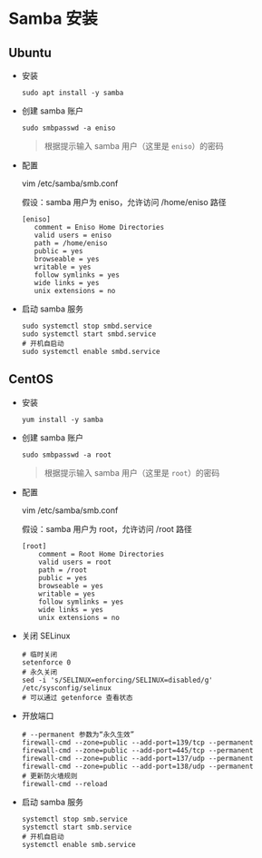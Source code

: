 # Samba 安装


## Ubuntu

- 安装

  ```shell
  sudo apt install -y samba
  ```

- 创建 samba 账户

  ```shell
  sudo smbpasswd -a eniso
  ```

  > 根据提示输入 samba 用户（这里是 `eniso`）的密码

- 配置

  vim /etc/samba/smb.conf

  假设：samba 用户为 eniso，允许访问 /home/eniso 路径

  ```
  [eniso]
     comment = Eniso Home Directories
     valid users = eniso
     path = /home/eniso
     public = yes
     browseable = yes
     writable = yes
     follow symlinks = yes
     wide links = yes
     unix extensions = no
  ```

- 启动 samba 服务

  ```shell
  sudo systemctl stop smbd.service
  sudo systemctl start smbd.service
  # 开机自启动
  sudo systemctl enable smbd.service
  ```



## CentOS

- 安装

  ```shell
  yum install -y samba
  ```

- 创建 samba 账户

  ```shell
  sudo smbpasswd -a root
  ```

  > 根据提示输入 samba 用户（这里是 `root`）的密码

- 配置

  vim /etc/samba/smb.conf

  假设：samba 用户为 root，允许访问 /root 路径

  ```
  [root]
      comment = Root Home Directories
      valid users = root
      path = /root
      public = yes
      browseable = yes
      writable = yes
      follow symlinks = yes
      wide links = yes
      unix extensions = no
  ```

- 关闭 SELinux

  ```shell
  # 临时关闭
  setenforce 0
  # 永久关闭
  sed -i 's/SELINUX=enforcing/SELINUX=disabled/g' /etc/sysconfig/selinux
  # 可以通过 getenforce 查看状态
  ```

- 开放端口

  ```shell
  # --permanent 参数为“永久生效”
  firewall-cmd --zone=public --add-port=139/tcp --permanent
  firewall-cmd --zone=public --add-port=445/tcp --permanent
  firewall-cmd --zone=public --add-port=137/udp --permanent
  firewall-cmd --zone=public --add-port=138/udp --permanent
  # 更新防火墙规则
  firewall-cmd --reload
  ```

- 启动 samba 服务

  ```shell
  systemctl stop smb.service
  systemctl start smb.service
  # 开机自启动
  systemctl enable smb.service
  ```

